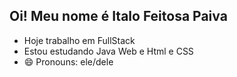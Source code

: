 ## Oi! Meu nome é Italo Feitosa Paiva

- Hoje trabalho em FullStack
- Estou estudando Java Web e Html e CSS
- 😄 Pronouns: ele/dele

